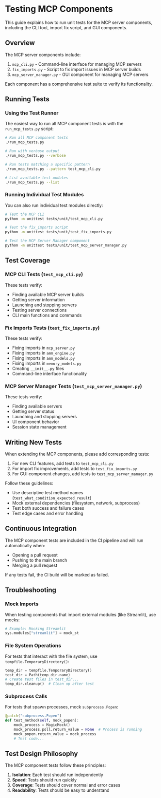# Testing MCP Components

This guide explains how to run unit tests for the MCP server components, including the CLI tool, import fix script, and GUI components.

## Overview

The MCP server components include:
1. `mcp_cli.py` - Command-line interface for managing MCP servers
2. `fix_imports.py` - Script to fix import issues in MCP server builds
3. `mcp_server_manager.py` - GUI component for managing MCP servers

Each component has a comprehensive test suite to verify its functionality.

## Running Tests

### Using the Test Runner

The easiest way to run all MCP component tests is with the `run_mcp_tests.py` script:

```bash
# Run all MCP component tests
./run_mcp_tests.py

# Run with verbose output
./run_mcp_tests.py --verbose

# Run tests matching a specific pattern
./run_mcp_tests.py --pattern test_mcp_cli.py

# List available test modules
./run_mcp_tests.py --list
```

### Running Individual Test Modules

You can also run individual test modules directly:

```bash
# Test the MCP CLI
python -m unittest tests/unit/test_mcp_cli.py

# Test the fix_imports script
python -m unittest tests/unit/test_fix_imports.py

# Test the MCP Server Manager component
python -m unittest tests/unit/test_mcp_server_manager.py
```

## Test Coverage

### MCP CLI Tests (`test_mcp_cli.py`)

These tests verify:
- Finding available MCP server builds
- Getting server information
- Launching and stopping servers
- Testing server connections
- CLI main functions and commands

### Fix Imports Tests (`test_fix_imports.py`)

These tests verify:
- Fixing imports in `mcp_server.py`
- Fixing imports in `amm_engine.py`
- Fixing imports in `amm_models.py`
- Fixing imports in `memory_models.py`
- Creating `__init__.py` files
- Command-line interface functionality

### MCP Server Manager Tests (`test_mcp_server_manager.py`)

These tests verify:
- Finding available servers
- Getting server status
- Launching and stopping servers
- UI component behavior
- Session state management

## Writing New Tests

When extending the MCP components, please add corresponding tests:

1. For new CLI features, add tests to `test_mcp_cli.py`
2. For import fix improvements, add tests to `test_fix_imports.py`
3. For GUI component changes, add tests to `test_mcp_server_manager.py`

Follow these guidelines:
- Use descriptive test method names (`test_what_condition_expected_result`)
- Mock external dependencies (filesystem, network, subprocess)
- Test both success and failure cases
- Test edge cases and error handling

## Continuous Integration

The MCP component tests are included in the CI pipeline and will run automatically when:
- Opening a pull request
- Pushing to the main branch
- Merging a pull request

If any tests fail, the CI build will be marked as failed.

## Troubleshooting

### Mock Imports

When testing components that import external modules (like Streamlit), use mocks:

```python
# Example: Mocking Streamlit
sys.modules["streamlit"] = mock_st
```

### File System Operations

For tests that interact with the file system, use `tempfile.TemporaryDirectory()`:

```python
temp_dir = tempfile.TemporaryDirectory()
test_dir = Path(temp_dir.name)
# Create test files in test_dir...
temp_dir.cleanup()  # Clean up after test
```

### Subprocess Calls

For tests that spawn processes, mock `subprocess.Popen`:

```python
@patch("subprocess.Popen")
def test_method(self, mock_popen):
    mock_process = MagicMock()
    mock_process.poll.return_value = None  # Process is running
    mock_popen.return_value = mock_process
    # Test code...
```

## Test Design Philosophy

The MCP component tests follow these principles:

1. **Isolation**: Each test should run independently
2. **Speed**: Tests should run quickly
3. **Coverage**: Tests should cover normal and error cases
4. **Readability**: Tests should be easy to understand
